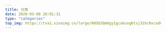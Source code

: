 ```yaml
---
title: 分类
date: 2020-03-08 20:01:31
type: "categories"
top_img: https://tva1.sinaimg.cn/large/005DJQmOgy1gcokuxg6tsj31hc0xcad0.jpg
---
```

